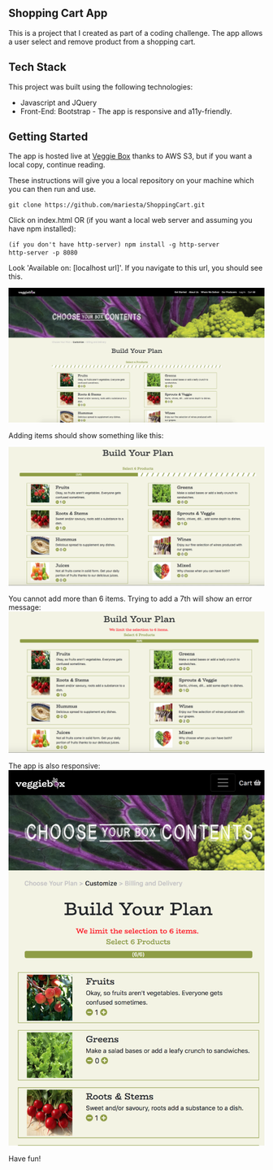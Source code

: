 ## Shopping Cart App
This is a project that I created as part of a coding challenge. The app allows a user select and remove product from a shopping cart.

## Tech Stack
This project was built using the following technologies:

* Javascript and JQuery
* Front-End: Bootstrap - The app is responsive and a11y-friendly.

## Getting Started

The app is hosted live at [Veggie Box](http://veggiebox-dev.s3-website.ca-central-1.amazonaws.com/) thanks to AWS S3, but if you want a local copy, continue reading.

These instructions will give you a local repository on your machine which you can then run and use.

```
git clone https://github.com/mariesta/ShoppingCart.git
```

Click on index.html OR (if you want a local web server and assuming you have npm installed):
```
(if you don't have http-server) npm install -g http-server
http-server -p 8080
```

Look 'Available on: [localhost url]'. If you navigate to this url, you should see this.

<img src="screenshots/veggiebox-starting.png" width="550">

Adding items should show something like this:

<img src="screenshots/veggiebox-select.png" width="550">

You cannot add more than 6 items. Trying to add a 7th will show an error message:
<br>
<img src="screenshots/veggiebox-error.png" width="550">

The app is also responsive:
<br>
<img src="screenshots/veggiebox-mobile.png" width="550">

Have fun!

